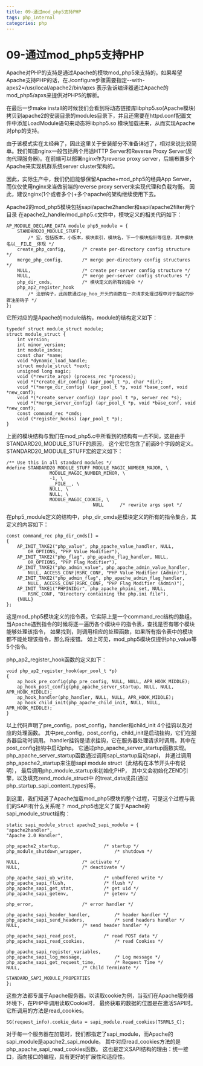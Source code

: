 ```yaml
---
title: 09-通过mod_php5支持PHP
tags: php_internal
categories: php
---
```


# 09-通过mod_php5支持PHP
Apache对PHP的支持是通过Apache的模块mod_php5来支持的。如果希望Apache支持PHP的话，在./configure步骤需要指定--with-apxs2=/usr/local/apache2/bin/apxs 表示告诉编译器通过Apache的mod_php5/apxs来提供对PHP5的解析。

在最后一步make install的时候我们会看到将动态链接库libphp5.so(Apache模块)拷贝到apache2的安装目录的modules目录下，并且还需要在httpd.conf配置文件中添加LoadModule语句来动态将libphp5.so 模块加载进来，从而实现Apache对php的支持。

由于该模式实在太经典了，因此这里关于安装部分不准备详述了，相对来说比较简单。我们知道nginx一般包括两个用途HTTP Server和Reverse Proxy Server(反向代理服务器)。在前端可以部署nginx作为reverse proxy server，后端布置多个Apache来实现机群系统server cluster架构的。

因此，实际生产中，我们仍旧能够保留Apache+mod_php5的经典App Server，而仅仅使用nginx来当做前端的reverse proxy server来实现代理和负载均衡。 因此，建议nginx(1个或者多个)+多个apache的架构继续使用下去。

Apache2的mod_php5模块包括sapi/apache2handler和sapi/apache2filter两个目录 在apache2_handle/mod_php5.c文件中，模块定义的相关代码如下：

    AP_MODULE_DECLARE_DATA module php5_module = {
        STANDARD20_MODULE_STUFF,
            /* 宏，包括版本，小版本，模块索引，模块名，下一个模块指针等信息，其中模块名以__FILE__体现 */
        create_php_config,      /* create per-directory config structure */
        merge_php_config,       /* merge per-directory config structures */
        NULL,                   /* create per-server config structure */
        NULL,                   /* merge per-server config structures */
        php_dir_cmds,           /* 模块定义的所有的指令 */
        php_ap2_register_hook
            /* 注册钩子，此函数通过ap_hoo_开头的函数在一次请求处理过程中对于指定的步骤注册钩子 */
    };

它所对应的是Apache的module结构，module的结构定义如下：

    typedef struct module_struct module;
    struct module_struct {
        int version;
        int minor_version;
        int module_index;
        const char *name;
        void *dynamic_load_handle;
        struct module_struct *next;
        unsigned long magic;
        void (*rewrite_args) (process_rec *process);
        void *(*create_dir_config) (apr_pool_t *p, char *dir);
        void *(*merge_dir_config) (apr_pool_t *p, void *base_conf, void *new_conf);
        void *(*create_server_config) (apr_pool_t *p, server_rec *s);
        void *(*merge_server_config) (apr_pool_t *p, void *base_conf, void *new_conf);
        const command_rec *cmds;
        void (*register_hooks) (apr_pool_t *p);
    }

上面的模块结构与我们在mod_php5.c中所看到的结构有一点不同，这是由于STANDARD20_MODULE_STUFF的原因， 这个宏它包含了前面8个字段的定义。STANDARD20_MODULE_STUFF宏的定义如下：

    /** Use this in all standard modules */
    #define STANDARD20_MODULE_STUFF MODULE_MAGIC_NUMBER_MAJOR, \
                    MODULE_MAGIC_NUMBER_MINOR, \
                    -1, \
                    __FILE__, \
                    NULL, \
                    NULL, \
                    MODULE_MAGIC_COOKIE, \
                                    NULL      /* rewrite args spot */

在php5_module定义的结构中，php_dir_cmds是模块定义的所有的指令集合，其定义的内容如下：

    const command_rec php_dir_cmds[] =
    {
        AP_INIT_TAKE2("php_value", php_apache_value_handler, NULL,
            OR_OPTIONS, "PHP Value Modifier"),
        AP_INIT_TAKE2("php_flag", php_apache_flag_handler, NULL,
            OR_OPTIONS, "PHP Flag Modifier"),
        AP_INIT_TAKE2("php_admin_value", php_apache_admin_value_handler,
            NULL, ACCESS_CONF|RSRC_CONF, "PHP Value Modifier (Admin)"),
        AP_INIT_TAKE2("php_admin_flag", php_apache_admin_flag_handler,
            NULL, ACCESS_CONF|RSRC_CONF, "PHP Flag Modifier (Admin)"),
        AP_INIT_TAKE1("PHPINIDir", php_apache_phpini_set, NULL,
            RSRC_CONF, "Directory containing the php.ini file"),
        {NULL}
    };

这是mod_php5模块定义的指令表。它实际上是一个command_rec结构的数组。 当Apache遇到指令的时候将逐一遍历各个模块中的指令表，查找是否有哪个模块能够处理该指令， 如果找到，则调用相应的处理函数，如果所有指令表中的模块都不能处理该指令，那么将报错。 如上可见，mod_php5模块仅提供php_value等5个指令。

php_ap2_register_hook函数的定义如下：

    void php_ap2_register_hook(apr_pool_t *p)
    {
        ap_hook_pre_config(php_pre_config, NULL, NULL, APR_HOOK_MIDDLE);
        ap_hook_post_config(php_apache_server_startup, NULL, NULL, APR_HOOK_MIDDLE);
        ap_hook_handler(php_handler, NULL, NULL, APR_HOOK_MIDDLE);
        ap_hook_child_init(php_apache_child_init, NULL, NULL, APR_HOOK_MIDDLE);
    }

以上代码声明了pre_config，post_config，handler和child_init 4个挂钩以及对应的处理函数。 其中pre_config，post_config，child_init是启动挂钩，它们在服务器启动时调用。 handler挂钩是请求挂钩，它在服务器处理请求时调用。其中在post_config挂钩中启动php。 它通过php_apache_server_startup函数实现。php_apache_server_startup函数通过调用sapi_startup启动sapi， 并通过调用php_apache2_startup来注册sapi module struct（此结构在本节开头中有说明）， 最后调用php_module_startup来初始化PHP， 其中又会初始化ZEND引擎，以及填充zend_module_struct中 的treat_data成员(通过php_startup_sapi_content_types)等。

到这里，我们知道了Apache加载mod_php5模块的整个过程，可是这个过程与我们的SAPI有什么关系呢？ mod_php5也定义了属于Apache的sapi_module_struct结构：

    static sapi_module_struct apache2_sapi_module = {
    "apache2handler",
    "Apache 2.0 Handler",

    php_apache2_startup,                /* startup */
    php_module_shutdown_wrapper,            /* shutdown */

    NULL,                       /* activate */
    NULL,                       /* deactivate */

    php_apache_sapi_ub_write,           /* unbuffered write */
    php_apache_sapi_flush,              /* flush */
    php_apache_sapi_get_stat,           /* get uid */
    php_apache_sapi_getenv,             /* getenv */

    php_error,                  /* error handler */

    php_apache_sapi_header_handler,         /* header handler */
    php_apache_sapi_send_headers,           /* send headers handler */
    NULL,                       /* send header handler */

    php_apache_sapi_read_post,          /* read POST data */
    php_apache_sapi_read_cookies,           /* read Cookies */

    php_apache_sapi_register_variables,
    php_apache_sapi_log_message,            /* Log message */
    php_apache_sapi_get_request_time,       /* Request Time */
    NULL,                       /* Child Terminate */

    STANDARD_SAPI_MODULE_PROPERTIES
    };

这些方法都专属于Apache服务器。以读取cookie为例，当我们在Apache服务器环境下，在PHP中调用读取Cookie时， 最终获取的数据的位置是在激活SAPI时。它所调用的方法是read_cookies。

    SG(request_info).cookie_data = sapi_module.read_cookies(TSRMLS_C);

对于每一个服务器在加载时，我们都指定了sapi_module，而Apache的sapi_module是apache2_sapi_module。 其中对应read_cookies方法的是php_apache_sapi_read_cookies函数。 这也是定义SAPI结构的理由：统一接口，面向接口的编程，具有更好的扩展性和适应性。
